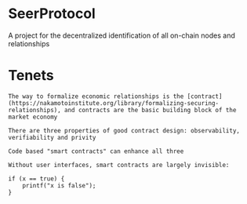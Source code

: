 # SeerProtocol

A project for the decentralized identification of all on-chain nodes and relationships

# Tenets

    The way to formalize economic relationships is the [contract](https://nakamotoinstitute.org/library/formalizing-securing-relationships), and contracts are the basic building block of the market economy

    There are three properties of good contract design: observability, verifiability and privity

    Code based "smart contracts" can enhance all three

    Without user interfaces, smart contracts are largely invisible:

```
if (x == true) {
    printf("x is false");
}
```
